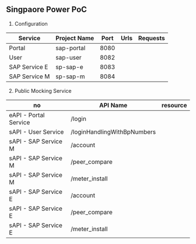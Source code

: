 Singpaore Power PoC
-------------------

1. Configuration

Service | Project Name | Port | Urls | Requests
------- | ----------- | ---- | ----- | --------
Portal | sap-portal | 8080 |
User | sap-user | 8082 |
SAP Service E | sp-sap-e | 8083 |
SAP Service M | sp-sap-m | 8084 |


2. Public Mocking Service

no | API Name | resource
--- | --- | ---
eAPI - Portal Service | /login
sAPI - User Service | /loginHandlingWithBpNumbers
sAPI - SAP Service M | /account
sAPI - SAP Service M | /peer_compare
sAPI - SAP Service M | /meter_install
sAPI - SAP Service E | /account
sAPI - SAP Service E | /peer_compare
sAPI - SAP Service E | /meter_install

